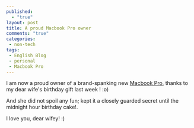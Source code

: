 ```yaml
---
published: 
  - "true"
layout: post
title: A proud Macbook Pro owner
comments: "true"
categories:
 - non-tech
tags:
 - English Blog
 - personal
 - Macbook Pro
---
```


I am now a proud owner of a brand-spanking new [Macbook Pro](https://support.apple.com/kb/SP694?locale=en_US), thanks to my dear wife's birthday gift last week ! :o)

And she did not spoil any fun; kept it a closely guarded secret until the midnight hour birthday cake!.

I love you, dear wifey! :)
